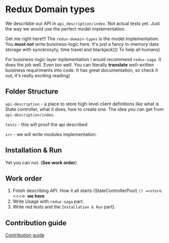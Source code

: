 # Redux Domain types

We describbe our API in ```api_description/index```. Not actual tests yet. Just the way we would use the perfect model implementation.

Get me right here!!! 
The ```redux-domain-types``` is the model implementation. You ***must not*** write buisiness-logic here.
It's just a fancy in-memory data storage with synckrosyty, time travel and blackjack))) To help all humans)

For buisiness-logic layer inplementation I would recommend ```redux-saga```. It does the job well.
Even too well. You can literally **translate** well-written buisiness requiriments into code.
It has great documentation, so check it out, it's really exciting reading)

## Folder Structure

```api-description``` - a place to store high-level client definitions like what is State controller, what it does, haw to create one. The idea you can get from ```api-description/index```.

```tests``` - this will proof the api described

```src``` - we will write modules implementation.

## Installation & Run

Yet you can not. (**See work order**)

## Work order

1. Finish describing API. How it all starts (StateControllerPool) ```() =>store```. <<<<- **we here**
2. Write Usage with ```redux-saga``` part.
3. Write red tests and the ```Installation & Run``` part).

## Contribution guide

[Contribution guide](https://github.com/Kirill486/redux-domain-types/blob/master/contribution.md)
